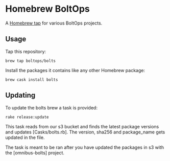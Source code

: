 # Homebrew BoltOps

A [Homebrew tap] for various BoltOps projects.

[Homebrew tap]: https://github.com/Homebrew/brew/blob/master/docs/brew-tap.md

## Usage

Tap this repository:

    brew tap boltops/bolts

Install the packages it contains like any other Homebrew package:

    brew cask install bolts

## Updating

To update the bolts brew a task is provided:

```shell
rake release:update
```

This task reads from our s3 bucket and finds the latest package versions and updates [Casks/bolts.rb].  The version, sha256 and package_name gets updated in the file.

The task is meant to be ran after you have updated the packages in s3 with the [omnibus-bolts] project.

